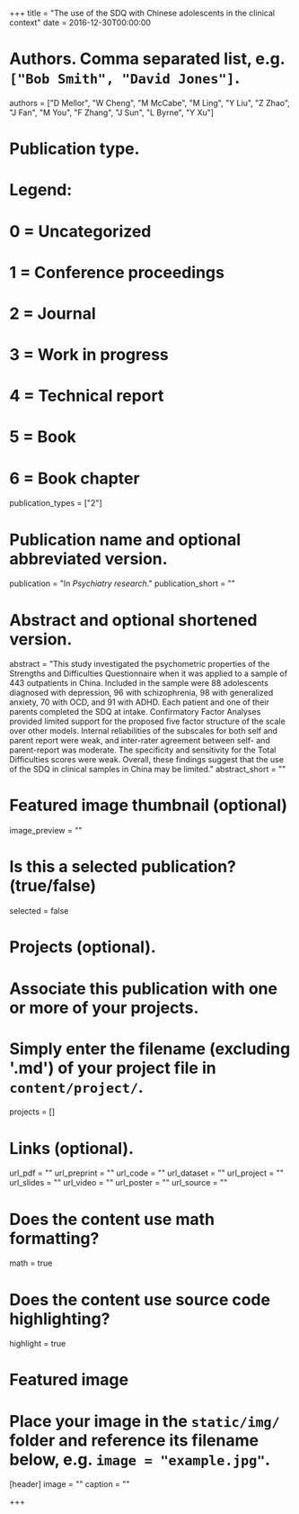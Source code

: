 +++
title = "The use of the SDQ with Chinese adolescents in the clinical context"
date = 2016-12-30T00:00:00

# Authors. Comma separated list, e.g. `["Bob Smith", "David Jones"]`.
authors = ["D Mellor", "W Cheng", "M McCabe", "M Ling", "Y Liu", "Z Zhao", "J Fan", "M You", "F Zhang", "J Sun", "L Byrne", "Y Xu"]

# Publication type.
# Legend:
# 0 = Uncategorized
# 1 = Conference proceedings
# 2 = Journal
# 3 = Work in progress
# 4 = Technical report
# 5 = Book
# 6 = Book chapter
publication_types = ["2"]

# Publication name and optional abbreviated version.
publication = "In *Psychiatry research*."
publication_short = ""

# Abstract and optional shortened version.
abstract = "This study investigated the psychometric properties of the Strengths and Difficulties Questionnaire when it was applied to a sample of 443 outpatients in China. Included in the sample were 88 adolescents diagnosed with depression, 96 with schizophrenia, 98 with generalized anxiety, 70 with OCD, and 91 with ADHD. Each patient and one of their parents completed the SDQ at intake. Confirmatory Factor Analyses provided limited support for the proposed five factor structure of the scale over other models. Internal reliabilities of the subscales for both self and parent report were weak, and inter-rater agreement between self- and parent-report was moderate. The specificity and sensitivity for the Total Difficulties scores were weak. Overall, these findings suggest that the use of the SDQ in clinical samples in China may be limited."
abstract_short = ""

# Featured image thumbnail (optional)
image_preview = ""

# Is this a selected publication? (true/false)
selected = false

# Projects (optional).
#   Associate this publication with one or more of your projects.
#   Simply enter the filename (excluding '.md') of your project file in `content/project/`.
projects = []

# Links (optional).
url_pdf = ""
url_preprint = ""
url_code = ""
url_dataset = ""
url_project = ""
url_slides = ""
url_video = ""
url_poster = ""
url_source = ""

# Does the content use math formatting?
math = true

# Does the content use source code highlighting?
highlight = true

# Featured image
# Place your image in the `static/img/` folder and reference its filename below, e.g. `image = "example.jpg"`.
[header]
image = ""
caption = ""

+++

